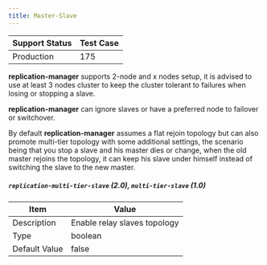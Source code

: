 ```yaml
---
title: Master-Slave
---
```

| Support Status  | Test Case |  
| ----------------|-----------|
| Production      | 175 |       


**replication-manager** supports 2-node and x nodes setup, it is advised to use at least 3 nodes cluster to keep the cluster tolerant to failures when losing or stopping a slave.  

**replication-manager** can ignore slaves or have a preferred node to failover or switchover.

By default **replication-manager** assumes a flat rejoin topology but can also promote multi-tier topology with some additional settings, the scenario being that you stop a slave and his master dies or change, when the old master rejoins the topology, it can keep his slave under himself instead of switching the slave to the new master.



##### `replication-multi-tier-slave` (2.0), `multi-tier-slave` (1.0)

| Item | Value |
| ---- | ----- |
| Description | Enable relay slaves topology |
| Type | boolean |
| Default Value | false |   
